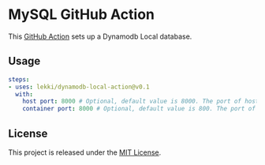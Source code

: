# MySQL GitHub Action

This [GitHub Action](https://github.com/features/actions) sets up a Dynamodb Local database.

## Usage

```yaml
steps:
- uses: lekki/dynamodb-local-action@v0.1
  with:
    host port: 8000 # Optional, default value is 8000. The port of host
    container port: 8000 # Optional, default value is 800. The port of container
```

## License

This project is released under the [MIT License](LICENSE).